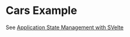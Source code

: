 # Cars Example

See [Application State Management with SVelte](https://blog.logrocket.com/application-state-management-with-svelte/)